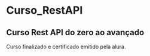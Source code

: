 # Curso_RestAPI
Curso Rest API do zero ao avançado
-----------------------------------
Curso finalizado e certificado emitido pela alura.
